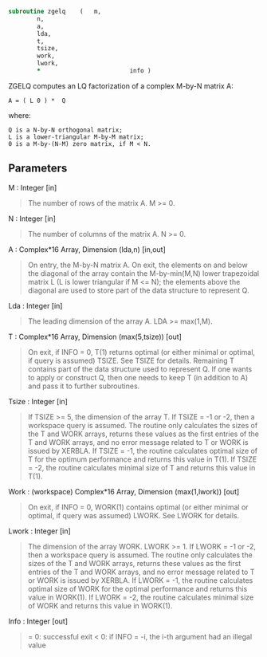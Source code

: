 ```fortran
subroutine zgelq	(	m,
		n,
		a,
		lda,
		t,
		tsize,
		work,
		lwork,
		*                         info )
```

 ZGELQ computes an LQ factorization of a complex M-by-N matrix A:

    A = ( L 0 ) *  Q

 where:

    Q is a N-by-N orthogonal matrix;
    L is a lower-triangular M-by-M matrix;
    0 is a M-by-(N-M) zero matrix, if M < N.


## Parameters
M : Integer [in]
> The number of rows of the matrix A.  M >= 0.

N : Integer [in]
> The number of columns of the matrix A.  N >= 0.

A : Complex*16 Array, Dimension (lda,n) [in,out]
> On entry, the M-by-N matrix A.
> On exit, the elements on and below the diagonal of the array
> contain the M-by-min(M,N) lower trapezoidal matrix L
> (L is lower triangular if M <= N);
> the elements above the diagonal are used to store part of the
> data structure to represent Q.

Lda : Integer [in]
> The leading dimension of the array A.  LDA >= max(1,M).

T : Complex*16 Array, Dimension (max(5,tsize)) [out]
> On exit, if INFO = 0, T(1) returns optimal (or either minimal
> or optimal, if query is assumed) TSIZE. See TSIZE for details.
> Remaining T contains part of the data structure used to represent Q.
> If one wants to apply or construct Q, then one needs to keep T
> (in addition to A) and pass it to further subroutines.

Tsize : Integer [in]
> If TSIZE >= 5, the dimension of the array T.
> If TSIZE = -1 or -2, then a workspace query is assumed. The routine
> only calculates the sizes of the T and WORK arrays, returns these
> values as the first entries of the T and WORK arrays, and no error
> message related to T or WORK is issued by XERBLA.
> If TSIZE = -1, the routine calculates optimal size of T for the
> optimum performance and returns this value in T(1).
> If TSIZE = -2, the routine calculates minimal size of T and
> returns this value in T(1).

Work : (workspace) Complex*16 Array, Dimension (max(1,lwork)) [out]
> On exit, if INFO = 0, WORK(1) contains optimal (or either minimal
> or optimal, if query was assumed) LWORK.
> See LWORK for details.

Lwork : Integer [in]
> The dimension of the array WORK. LWORK >= 1.
> If LWORK = -1 or -2, then a workspace query is assumed. The routine
> only calculates the sizes of the T and WORK arrays, returns these
> values as the first entries of the T and WORK arrays, and no error
> message related to T or WORK is issued by XERBLA.
> If LWORK = -1, the routine calculates optimal size of WORK for the
> optimal performance and returns this value in WORK(1).
> If LWORK = -2, the routine calculates minimal size of WORK and
> returns this value in WORK(1).

Info : Integer [out]
> = 0:  successful exit
> < 0:  if INFO = -i, the i-th argument had an illegal value

